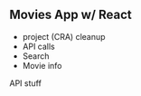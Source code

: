 ## Movies App w/ React

 -  project (CRA) cleanup
 -  API calls
 -  Search
 -  Movie info

 API stuff
 